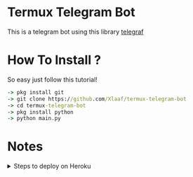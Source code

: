 # Termux Telegram Bot

This is a telegram bot using this library [telegraf](telegraf.js.org)

# How To Install ?
 So easy just follow this tutorial!
```cmd
-> pkg install git
-> git clone https://github.com/Xlaaf/termux-telegram-bot
-> cd termux-telegram-bot
-> pkg install python
-> python main.py
```
# Notes

<details>
  <summary>Steps to deploy on Heroku </summary>

```
Don't forget to change your apikey and bot token 
How to get apikey and bot token
For bot tokens will be generated separately
How to get apikey

Lol-human Api : Login to https://lolhuman.herokuapp.com
Get your api key in your profile

Xteam api : login to https://api.xteam.xyz
Get you apikey on your spam email
```

Any question? Go to let's report to [me](t.me/Xlaaf)

# Credits
[Mhankbarbar](https://mhankbarbar.herokuapp.com/api)\n
[Lol-human](https://lolhuman.herokuapp.com)\n
[Pais](https://pencarikode.xyz)\n
[Zeks](https://api.zeks.xyz)\n
[Xteam](https://api.xteam.xyz)\n
[Zahir](https://zahirr-web.herokuapp.com/api)\n
[Hadi](http://hadi-api.herokuapp.com/api)\n


